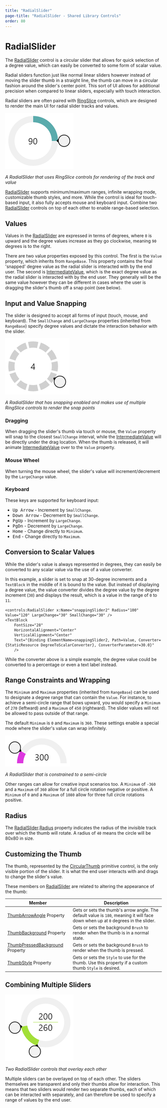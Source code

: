 ```yaml
---
title: "RadialSlider"
page-title: "RadialSlider - Shared Library Controls"
order: 80
---
```

# RadialSlider

The [RadialSlider](xref:@ActiproUIRoot.Controls.RadialSlider) control is a circular slider that allows for quick selection of a degree value, which can easily be converted to some form of scalar value.

Radial sliders function just like normal linear sliders however instead of moving the slider thumb in a straight line, the thumb can move in a circular fashion around the slider's center point.  This sort of UI allows for additional precision when compared to linear sliders, especially with touch interaction.

Radial sliders are often paired with [RingSlice](ringslice.md) controls, which are designed to render the main UI for radial slider tracks and values.

![Screenshot](../images/radialslider-intro.png)

*A RadialSlider that uses RingSlice controls for rendering of the track and value*

[RadialSlider](xref:@ActiproUIRoot.Controls.RadialSlider) supports minimum/maximum ranges, infinite wrapping mode, customizable thumb styles, and more.  While the control is ideal for touch-based input, it also fully accepts mouse and keyboard input.  Combine two [RadialSlider](xref:@ActiproUIRoot.Controls.RadialSlider) controls on top of each other to enable range-based selection.

## Values

Values in the [RadialSlider](xref:@ActiproUIRoot.Controls.RadialSlider) are expressed in terms of degrees, where `0` is upward and the degree values increase as they go clockwise, meaning `90` degrees is to the right.

There are two value properties exposed by this control.  The first is the `Value` property, which inherits from `RangeBase`.  This property contains the final 'snapped' degree value as the radial slider is interacted with by the end user.  The second is [IntermediateValue](xref:@ActiproUIRoot.Controls.RadialSlider.IntermediateValue), which is the exact degree value as the radial slider is interacted with by the end user.  They generally will be the same value however they can be different in cases where the user is dragging the slider's thumb off a snap point (see below).

## Input and Value Snapping

The slider is designed to accept all forms of input (touch, mouse, and keyboard).  The `SmallChange` and `LargeChange` properties (inherited from `RangeBase`) specify degree values and dictate the interaction behavior with the slider.

![Screenshot](../images/radialslider-snapping.png)

*A RadialSlider that has snapping enabled and makes use of multiple RingSlice controls to render the snap points*

### Dragging

When dragging the slider's thumb via touch or mouse, the `Value` property will snap to the closest `SmallChange` interval, while the [IntermediateValue](xref:@ActiproUIRoot.Controls.RadialSlider.IntermediateValue) will be directly under the drag location.  When the thumb is released, it will animate [IntermediateValue](xref:@ActiproUIRoot.Controls.RadialSlider.IntermediateValue) over to the `Value` property.

### Mouse Wheel

When turning the mouse wheel, the slider's value will increment/decrement by the `LargeChange` value.

### Keyboard

These keys are supported for keyboard input:

- <kbd>Up Arrow</kbd> - Increment by `SmallChange`.
- <kbd>Down Arrow</kbd> - Decrement by `SmallChange`.
- <kbd>PgUp</kbd> - Increment by `LargeChange`.
- <kbd>PgDn</kbd> - Decrement by `LargeChange`.
- <kbd>Home</kbd> - Change directly to `Minimum`.
- <kbd>End</kbd> - Change directly to `Maximum`.

## Conversion to Scalar Values

While the slider's value is always represented in degrees, they can easily be converted to any scalar value via the use of a value converter.

In this example, a slider is set to snap at 30-degree increments and a `TextBlock` in the middle of it is bound to the value.  But instead of displaying a degree value, the value converter divides the degree value by the degree increment (`30`) and displays the result, which is a value in the range of `0` to `11`.

```xaml
<controls:RadialSlider x:Name="snappingSlider2" Radius="100" Value="120" LargeChange="30" SmallChange="30" />
<TextBlock
	FontSize="28"
	HorizontalAlignment="Center"
	VerticalAlignment="Center"
	Text="{Binding ElementName=snappingSlider2, Path=Value, Converter={StaticResource DegreeToScalarConverter}, ConverterParameter=30.0}"
	/>
```

While the converter above is a simple example, the degree value could be converted to a percentage or even a text label instead.

## Range Constraints and Wrapping

The `Minimum` and `Maximum` properties (inherited from `RangeBase`) can be used to designate a degree range that can contain the `Value`.  For instance, to achieve a semi-circle range that bows upward, you would specify a `Minimum` of `270` (leftward) and a `Maximum` of `450` (rightward).  The slider values will not be allowed to pass outside of that range.

The default `Minimum` is `0` and `Maximum` is `360`.  These settings enable a special mode where the slider's value can wrap infinitely.

![Screenshot](../images/radialslider-semi-circle.png)

*A RadialSlider that is constrained to a semi-circle*

Other ranges can allow for creative input scenarios too.  A `Minimum` of `-360` and a `Maximum` of `360` allow for a full circle rotation negative or positive.  A `Minimum` of `0` and a `Maximum` of `1080` allow for three full circle rotations positive.

## Radius

The [RadialSlider](xref:@ActiproUIRoot.Controls.RadialSlider).[Radius](xref:@ActiproUIRoot.Controls.RadialSlider.Radius) property indicates the radius of the invisible track over which the thumb will rotate.  A radius of `40` means the circle will be 80x80 in size.

## Customizing the Thumb

The thumb, represented by the [CircularThumb](xref:@ActiproUIRoot.Controls.Primitives.CircularThumb) primitive control, is the only visible portion of the slider.  It is what the end user interacts with and drags to change the slider's value.

These members on [RadialSlider](xref:@ActiproUIRoot.Controls.RadialSlider) are related to altering the appearance of the thumb:

| Member | Description |
|-----|-----|
| [ThumbArrowAngle](xref:@ActiproUIRoot.Controls.RadialSlider.ThumbArrowAngle) Property | Gets or sets the thumb's arrow angle.  The default value is `180`, meaning it will face down when up at `0` degrees in the slider. |
| [ThumbBackground](xref:@ActiproUIRoot.Controls.RadialSlider.ThumbBackground) Property | Gets or sets the background `Brush` to render when the thumb is in a normal state. |
| [ThumbPressedBackground](xref:@ActiproUIRoot.Controls.RadialSlider.ThumbPressedBackground) Property | Gets or sets the background `Brush` to render when the thumb is pressed. |
| [ThumbStyle](xref:@ActiproUIRoot.Controls.RadialSlider.ThumbStyle) Property | Gets or sets the `Style` to use for the thumb.  Use this property if a custom thumb `Style` is desired. |

## Combining Multiple Sliders

![Screenshot](../images/radialslider-multiple-sliders.png)

*Two RadialSlider controls that overlay each other*

Multiple sliders can be overlayed on top of each other.  The sliders themselves are transparent and only their thumbs allow for interaction.  This means that two sliders would render two separate thumbs, each of which can be interacted with separately, and can therefore be used to specify a range of values by the end user.
